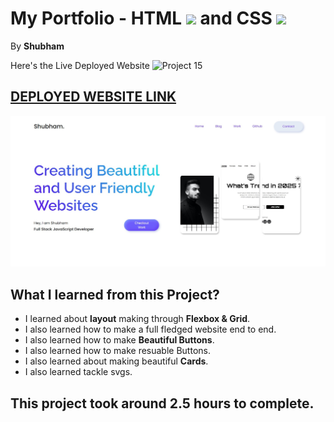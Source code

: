 # My Portfolio - HTML ![](./readmeImages/html-5.png) and CSS ![](./readmeImages/css-3.png)

By **Shubham**

Here's the Live Deployed Website ![Project 15](https://img.shields.io/badge/Portfolio-brightgreen)

## [DEPLOYED WEBSITE LINK](https://shubhamvscode.netlify.app/)

![Completed Website](./readmeImages/completedScreenshot.jpg)

## What I learned from this Project?

- I learned about **layout** making through **Flexbox & Grid**.
- I also learned how to make a full fledged website end to end.
- I also learned how to make **Beautiful Buttons**.
- I also learned how to make resuable Buttons.
- I also learned about making beautiful **Cards**.
- I also learned tackle svgs.

## This project took around **2.5 hours** to complete.

